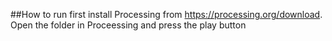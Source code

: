 ##How to run
first install Processing from https://processing.org/download.
Open the folder in Proceessing and press the play button
